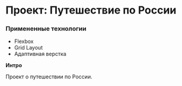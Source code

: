 # Проект: Путешествие по России

### Примененные технологии
* Flexbox
* Grid Layout
* Адаптивная верстка

**Интро**

Проект о путешествии по России.

